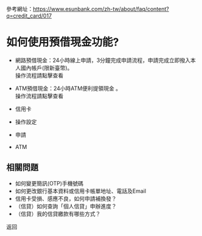 參考網址：https://www.esunbank.com/zh-tw/about/faq/content?q=credit_card/017

# 如何使用預借現金功能?

  * 網路預借現金：24小時線上申請，3分鐘完成申請流程，申請完成立即撥入本人國內帳戶(限新臺幣)。   
操作流程請點擊查看

  

  * ATM預借現金：24小時ATM便利提領現金 。  
操作流程請點擊查看

  * 信用卡
  * 操作設定
  * 申請
  * ATM

## 相關問題

  * 如何變更簡訊(OTP)手機號碼 
  * 如何更改銀行基本資料或信用卡帳單地址、電話及Email 
  * 信用卡受損、感應不良，如何申請補換發？ 
  * （信貸）如何查詢「個人信貸」申辦進度？ 
  * （信貸）我的信貸繳款有哪些方式？ 

返回

